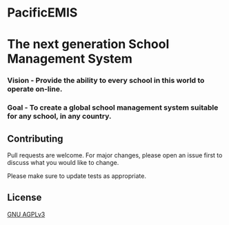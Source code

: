 # PacificEMIS

# The next generation School Management System

### Vision - Provide the ability to every school in this world to operate on-line.

### Goal - To create a global school management system suitable for any school, in any country. 

## Contributing
Pull requests are welcome. For major changes, please open an issue first to discuss what you would like to change.

Please make sure to update tests as appropriate.

## License
[GNU AGPLv3](https://www.gnu.org/licenses/agpl-3.0.en.html)
